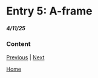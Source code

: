 # Entry 5: A-frame
##### 4/11/25

### Content

[Previous](entry04.md) | [Next](entry06.md)

[Home](../README.md)
